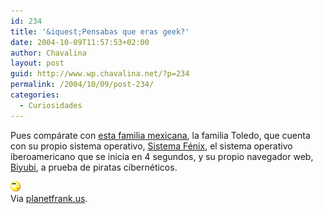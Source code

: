 ```yaml
---
id: 234
title: '&iquest;Pensabas que eras geek?'
date: 2004-10-09T11:57:53+02:00
author: Chavalina
layout: post
guid: http://www.wp.chavalina.net/?p=234
permalink: /2004/10/09/post-234/
categories:
  - Curiosidades
---
```

Pues comp&aacute;rate con <a href="http://www.biyubi.com/" target="_blank">esta familia mexicana</a>, la familia Toledo, que cuenta con su propio sistema operativo, <a href="http://www.biyubi.com/art19.html" target="_blank">Sistema F&eacute;nix</a>, el sistema operativo iberoamericano que se inicia en 4 segundos, y su propio navegador web, <a href="http://www.biyubi.com/art18.html" target="_blank">Biyubi</a>, a prueba de piratas cibern&eacute;ticos.

![emo](/imagenes/emoticonos/pensativo.gif)  
Via <a href="http://planetfrank.typepad.com/planetfrank/2004/10/la_divertida_fa.html" target="_blank">planetfrank.us</a>.